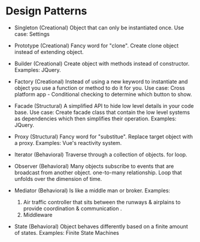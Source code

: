 # Design Patterns

- Singleton (Creational)
  Object that can only be instantiated once.
  Use case: Settings

- Prototype (Creational)
  Fancy word for "clone".
  Create clone object instead of extending object.

- Builder (Creational)
  Create object with methods instead of constructor.
  Examples:
  JQuery.

- Factory (Creational)
  Instead of using a new keyword to instantiate and object you use a function or method to do it for you.
  Use case: Cross platform app - Conditional checking to determine which button to show.

- Facade (Structural)
  A simplified API to hide low level details in your code base.
  Use case: Create facade class that contain the low level systems as dependencies which then simplifies their operation.
  Examples:
  JQuery.

- Proxy (Structural)
  Fancy word for "substitue".
  Replace target object with a proxy.
  Examples:
  Vue's reactivity system.

- Iterator (Behavioral)
  Traverse through a collection of objects. for loop.

- Observer (Behavioral)
  Many objects subscribe to events that are broadcast from another object.
  one-to-many relationship.
  Loop that unfolds over the dimension of time.

- Mediator (Behavioral)
  Is like a middle man or broker.
  Examples:
    1. Air traffic controller that sits between the runways & airplains to provide coordination & communication .
    2. Middleware

- State (Behavioral)
  Object behaves differently based on a finite amount of states.
  Examples:
   Finite State Machines
